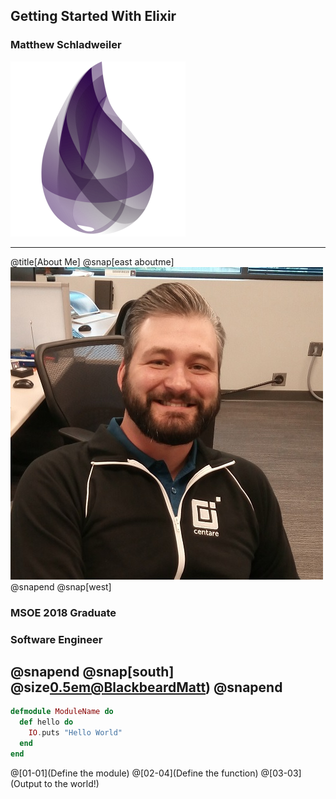 ## Getting Started With Elixir
### Matthew Schladweiler
![Logo](assets/img/elixir_logo.png)

--- 
@title[About Me]
@snap[east aboutme]
![ProfilePic](assets/img/me.jpg)
@snapend
@snap[west]
### MSOE 2018 Graduate
### Software Engineer
@snapend
@snap[south] @size[0.5em](@fagithub)[@BlackbeardMatt](https://github.com/BlackbeardMatt)) @snapend
---
```elixir
defmodule ModuleName do
  def hello do
    IO.puts "Hello World"
  end
end
```
@[01-01](Define the module)
@[02-04](Define the function)
@[03-03](Output to the world!)
